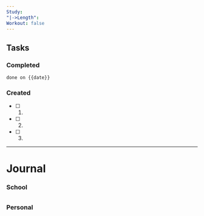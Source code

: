 ```yaml
---
Study: 
"|->Length": 
Workout: false
---
```

## Tasks
### Completed
```tasks
done on {{date}}
```

### Created
- [ ] 1. 
- [ ] 2. 
- [ ] 3. 
---
# Journal
### School
###### 

#####

######

######

######

###### 

######

######

### Personal
